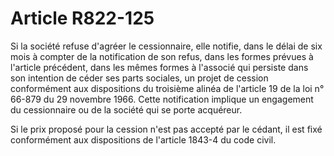 # Article R822-125

Si la société refuse d'agréer le cessionnaire, elle notifie, dans le délai de six mois à compter de la notification de son refus, dans les formes prévues à l'article précédent, dans les mêmes formes à l'associé qui persiste dans son intention de céder ses parts sociales, un projet de cession conformément aux dispositions du troisième alinéa de l'article 19 de la loi n° 66-879 du 29 novembre 1966. Cette notification implique un engagement du cessionnaire ou de la société qui se porte acquéreur.

Si le prix proposé pour la cession n'est pas accepté par le cédant, il est fixé conformément aux dispositions de l'article 1843-4 du code civil.
